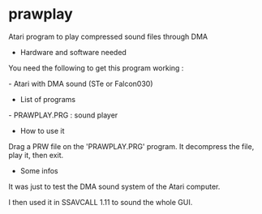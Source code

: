 # prawplay

Atari program to play compressed sound files through DMA

* Hardware and software needed

You need the following to get this program working :

\- Atari with DMA sound (STe or Falcon030)<br>

* List of programs

\- PRAWPLAY.PRG : sound player<br>

* How to use it

Drag a PRW file on the 'PRAWPLAY.PRG' program. It decompress the file, play it, then exit.

* Some infos

It was just to test the DMA sound system of the Atari computer.

I then used it in SSAVCALL 1.11 to sound the whole GUI.
